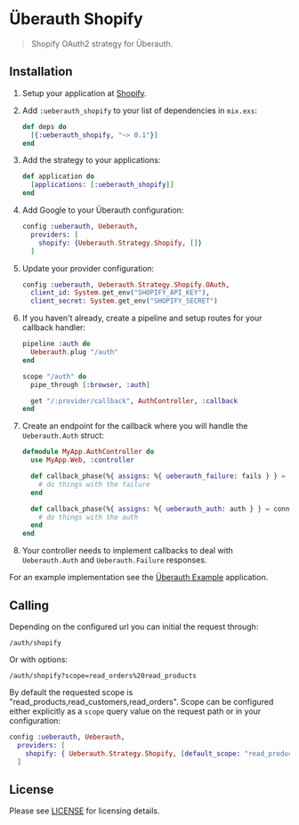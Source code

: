 # Überauth Shopify

> Shopify OAuth2 strategy for Überauth.

## Installation

1. Setup your application at [Shopify](https://app.shopify.com/services/partners/api_clients).

1. Add `:ueberauth_shopify` to your list of dependencies in `mix.exs`:

    ```elixir
    def deps do
      [{:ueberauth_shopify, "~> 0.1"}]
    end
    ```

1. Add the strategy to your applications:

    ```elixir
    def application do
      [applications: [:ueberauth_shopify]]
    end
    ```

1. Add Google to your Überauth configuration:

    ```elixir
    config :ueberauth, Ueberauth,
      providers: [
        shopify: {Ueberauth.Strategy.Shopify, []}
      ]
    ```

1.  Update your provider configuration:

    ```elixir
    config :ueberauth, Ueberauth.Strategy.Shopify.OAuth,
      client_id: System.get_env("SHOPIFY_API_KEY"),
      client_secret: System.get_env("SHOPIFY_SECRET")
    ```

1.  If you haven't already, create a pipeline and setup routes for your callback handler:

    ```elixir
    pipeline :auth do
      Ueberauth.plug "/auth"
    end

    scope "/auth" do
      pipe_through [:browser, :auth]

      get "/:provider/callback", AuthController, :callback
    end
    ```

1.  Create an endpoint for the callback where you will handle the `Ueberauth.Auth` struct:

    ```elixir
    defmodule MyApp.AuthController do
      use MyApp.Web, :controller

      def callback_phase(%{ assigns: %{ ueberauth_failure: fails } } = conn, _params) do
        # do things with the failure
      end

      def callback_phase(%{ assigns: %{ ueberauth_auth: auth } } = conn, params) do
        # do things with the auth
      end
    end
    ```

1. Your controller needs to implement callbacks to deal with `Ueberauth.Auth` and `Ueberauth.Failure` responses.

For an example implementation see the [Überauth Example](https://github.com/ueberauth/ueberauth_example) application.

## Calling

Depending on the configured url you can initial the request through:

    /auth/shopify

Or with options:

    /auth/shopify?scope=read_orders%20read_products

By default the requested scope is "read_products,read_customers,read_orders". Scope can be configured either explicitly as a `scope` query value on the request path or in your configuration:

```elixir
config :ueberauth, Ueberauth,
  providers: [
    shopify: { Ueberauth.Strategy.Shopify, [default_scope: "read_products,read_customers,read_orders"] }
  ]
```

## License

Please see [LICENSE](https://github.com/alistairstead/ueberauth/ueberauth_shopify/blob/master/LICENSE) for licensing details.


